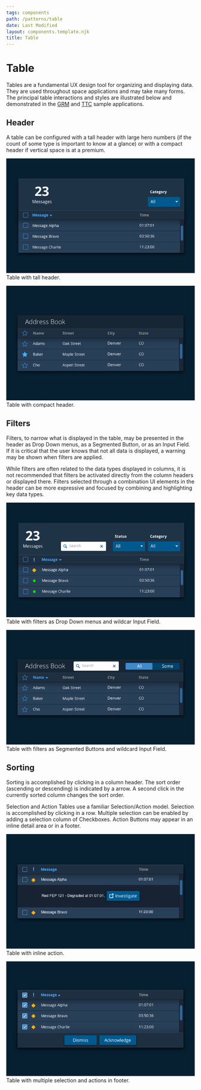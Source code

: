 ```yaml
---
tags: components
path: /patterns/table
date: Last Modified
layout: components.template.njk
title: Table
---
```


# Table

Tables are a fundamental UX design tool for organizing and displaying data. They are used throughout space applications and may take many forms. The principal table interactions and styles are illustrated below and demonstrated in the [GRM](https://grm-dashboard.astrouxds.com/) and [TTC](https://ttc-monitor.astrouxds.com/) sample applications.

## Header

A table can be configured with a tall header with large hero numbers (if the count of some type is important to know at a glance) or with a compact header if vertical space is at a premium.

![Table with tall header.](/img/components/table-header-tall-cms.png 'Table with tall header.')
Table with tall header.

![Table with compact header.](/img/components/table-header-compact-cms.png 'Table with compact header.')
Table with compact header.

## Filters

Filters, to narrow what is displayed in the table, may be presented in the header as Drop Down menus, as a Segmented Button, or as an Input Field. If it is critical that the user knows that not all data is displayed, a warning may be shown when filters are applied.

While filters are often related to the data types displayed in columns, it is not recommended that filters be activated directly from the column headers or displayed there. Filters selected through a combination UI elements in the header can be more expressive and focused by combining and highlighting key data types.

![Table with filters as Drop Down menus and wildcar Input Field.](/img/components/table-filters-cms.png 'Table with filters as Drop Down menus and wildcar Input Field.')
Table with filters as Drop Down menus and wildcar Input Field.

![Table with filters as Segmented Buttons and wildcard Input Field.](/img/components/table-segmented-button-cms.png 'Table with filters as Segmented Buttons and wildcard Input Field.')
Table with filters as Segmented Buttons and wildcard Input Field.

## Sorting

Sorting is accomplished by clicking in a column header. The sort order (ascending or descending) is indicated by a arrow. A second click in the currently sorted column changes the sort order.

Selection and Action
Tables use a familiar Selection/Action model. Selection is accomplished by clicking in a row. Multiple selection can be enabled by adding a selection column of Checkboxes. Action Buttons may appear in an inline detail area or in a footer.

![Table with inline action.](/img/components/table-inline-action-cms.png 'Table with inline action.')
Table with inline action.

![Table with multiple selection and actions in footer.](/img/components/table-action-footer-cms.png 'Table with multiple selection and actions in footer.')
Table with multiple selection and actions in footer.
